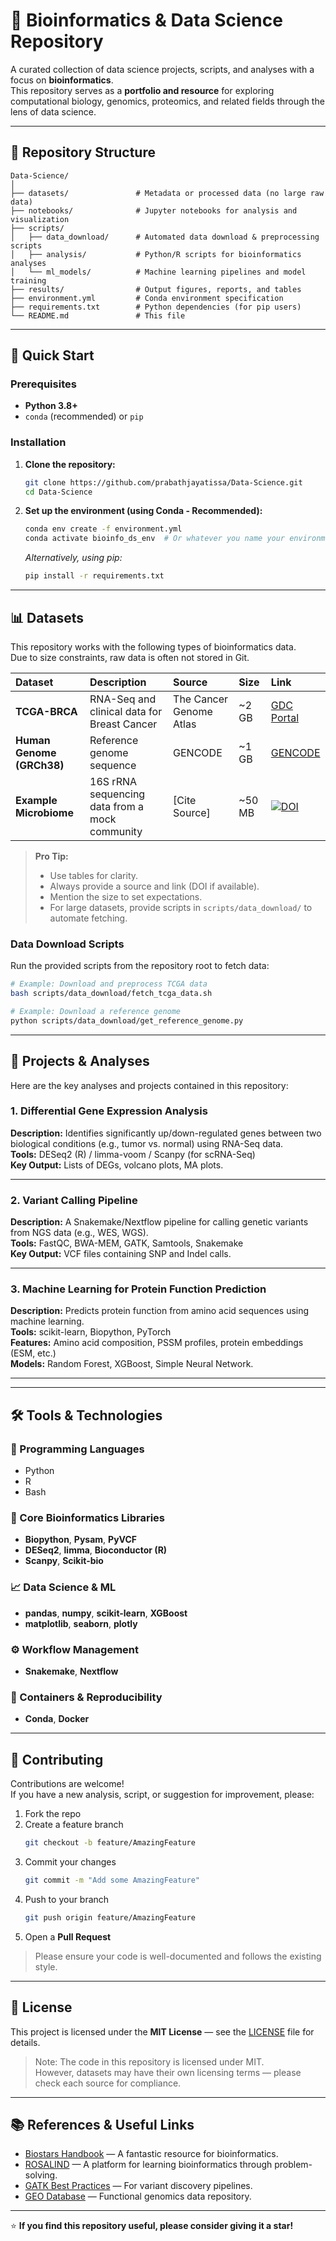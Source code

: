 # 🧬 Bioinformatics & Data Science Repository

<!-- Replace the repository name with something specific to your work, e.g., "Cancer Genomics Analysis," "Microbiome Data Toolkit," or "Structural Biology ML Projects" -->

A curated collection of data science projects, scripts, and analyses with a focus on **bioinformatics**.  
This repository serves as a **portfolio and resource** for exploring computational biology, genomics, proteomics, and related fields through the lens of data science.

---

## 📁 Repository Structure

```
Data-Science/
│
├── datasets/               # Metadata or processed data (no large raw data)
├── notebooks/              # Jupyter notebooks for analysis and visualization
├── scripts/
│   ├── data_download/      # Automated data download & preprocessing scripts
│   ├── analysis/           # Python/R scripts for bioinformatics analyses
│   └── ml_models/          # Machine learning pipelines and model training
├── results/                # Output figures, reports, and tables
├── environment.yml         # Conda environment specification
├── requirements.txt        # Python dependencies (for pip users)
└── README.md               # This file
```

---

## 🚀 Quick Start

### Prerequisites

- **Python 3.8+**
- `conda` (recommended) or `pip`

### Installation

1. **Clone the repository:**
    ```bash
    git clone https://github.com/prabathjayatissa/Data-Science.git
    cd Data-Science
    ```

2. **Set up the environment (using Conda - Recommended):**
    ```bash
    conda env create -f environment.yml
    conda activate bioinfo_ds_env  # Or whatever you name your environment in the YAML file
    ```

   *Alternatively, using pip:*
    ```bash
    pip install -r requirements.txt
    ```

---

## 📊 Datasets

This repository works with the following types of bioinformatics data.  
Due to size constraints, raw data is often not stored in Git.

| Dataset | Description | Source | Size | Link |
| :--- | :--- | :--- | :--- | :--- |
| **TCGA-BRCA** | RNA-Seq and clinical data for Breast Cancer | The Cancer Genome Atlas | ~2 GB | [GDC Portal](https://portal.gdc.cancer.gov/) |
| **Human Genome (GRCh38)** | Reference genome sequence | GENCODE | ~1 GB | [GENCODE](https://www.gencodegenes.org/human/) |
| **Example Microbiome** | 16S rRNA sequencing data from a mock community | [Cite Source] | ~50 MB | [![DOI](https://zenodo.org/badge/DOI/10.xxxx/zenodo.xxxxx.svg)](https://doi.org/10.xxxx/zenodo.xxxxx) |

> **Pro Tip:**  
> - Use tables for clarity.  
> - Always provide a source and link (DOI if available).  
> - Mention the size to set expectations.  
> - For large datasets, provide scripts in `scripts/data_download/` to automate fetching.

### Data Download Scripts

Run the provided scripts from the repository root to fetch data:

```bash
# Example: Download and preprocess TCGA data
bash scripts/data_download/fetch_tcga_data.sh

# Example: Download a reference genome
python scripts/data_download/get_reference_genome.py
```

---

## 🧪 Projects & Analyses

Here are the key analyses and projects contained in this repository:

### 1. Differential Gene Expression Analysis
**Description:** Identifies significantly up/down-regulated genes between two biological conditions (e.g., tumor vs. normal) using RNA-Seq data.  
**Tools:** DESeq2 (R) / limma-voom / Scanpy (for scRNA-Seq)  
**Key Output:** Lists of DEGs, volcano plots, MA plots.

---

### 2. Variant Calling Pipeline
**Description:** A Snakemake/Nextflow pipeline for calling genetic variants from NGS data (e.g., WES, WGS).  
**Tools:** FastQC, BWA-MEM, GATK, Samtools, Snakemake  
**Key Output:** VCF files containing SNP and Indel calls.

---

### 3. Machine Learning for Protein Function Prediction
**Description:** Predicts protein function from amino acid sequences using machine learning.  
**Tools:** scikit-learn, Biopython, PyTorch  
**Features:** Amino acid composition, PSSM profiles, protein embeddings (ESM, etc.)  
**Models:** Random Forest, XGBoost, Simple Neural Network.

---

<!-- Add more projects as needed -->

---

## 🛠️ Tools & Technologies

### 🧰 Programming Languages
- Python  
- R  
- Bash

### 🧬 Core Bioinformatics Libraries
- **Biopython**, **Pysam**, **PyVCF**  
- **DESeq2**, **limma**, **Bioconductor (R)**  
- **Scanpy**, **Scikit-bio**

### 📈 Data Science & ML
- **pandas**, **numpy**, **scikit-learn**, **XGBoost**  
- **matplotlib**, **seaborn**, **plotly**

### ⚙️ Workflow Management
- **Snakemake**, **Nextflow**

### 🐳 Containers & Reproducibility
- **Conda**, **Docker**

---

## 🤝 Contributing

Contributions are welcome!  
If you have a new analysis, script, or suggestion for improvement, please:

1. Fork the repo  
2. Create a feature branch  
   ```bash
   git checkout -b feature/AmazingFeature
   ```
3. Commit your changes  
   ```bash
   git commit -m "Add some AmazingFeature"
   ```
4. Push to your branch  
   ```bash
   git push origin feature/AmazingFeature
   ```
5. Open a **Pull Request**

> Please ensure your code is well-documented and follows the existing style.

---

## 📜 License

This project is licensed under the **MIT License** — see the [LICENSE](LICENSE) file for details.  
> Note: The code in this repository is licensed under MIT.  
> However, datasets may have their own licensing terms — please check each source for compliance.

---

## 📚 References & Useful Links

- [Biostars Handbook](https://www.biostarhandbook.com/) — A fantastic resource for bioinformatics.  
- [ROSALIND](https://rosalind.info/) — A platform for learning bioinformatics through problem-solving.  
- [GATK Best Practices](https://gatk.broadinstitute.org/) — For variant discovery pipelines.  
- [GEO Database](https://www.ncbi.nlm.nih.gov/geo/) — Functional genomics data repository.

---

⭐ **If you find this repository useful, please consider giving it a star!**
